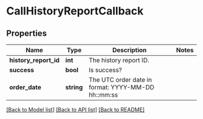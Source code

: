 # CallHistoryReportCallback

## Properties
Name | Type | Description | Notes
------------ | ------------- | ------------- | -------------
**history_report_id** | **int** | The history report ID. | 
**success** | **bool** | Is success? | 
**order_date** | **string** | The UTC order date in format: YYYY-MM-DD hh::mm:ss | 

[[Back to Model list]](../README.md#documentation-for-models) [[Back to API list]](../README.md#documentation-for-api-endpoints) [[Back to README]](../README.md)


